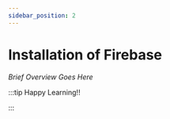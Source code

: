 ```yaml
---
sidebar_position: 2
---
```


# Installation of Firebase

_Brief Overview Goes Here_

:::tip Happy Learning!!

<QuestButton text="Go To Quest" link="https://app.stackup.dev/quest_page/installation-of-firebase" />

:::
